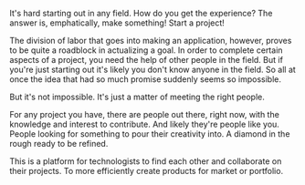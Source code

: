 It's hard starting out in any field. How do you get the experience? The
answer is, emphatically, make something! Start a project!

The division of labor that goes into making an application, however, proves
to be quite a roadblock in actualizing a goal. In order to complete certain
aspects of a project, you need the help of other people in the field. But if
you're just starting out it's likely you don't know anyone in the field. So all at once the idea that had so much promise suddenly seems so impossible.

But it's not impossible. It's just a matter of meeting the right people.

For any project you have, there are people out there, right now, with the knowledge and interest to contribute. And likely they're people like you. People looking for something to pour their creativity into. A diamond in the rough ready to be refined.

This is a platform for technologists to find each other and collaborate on
their projects. To more efficiently create products for market or portfolio.